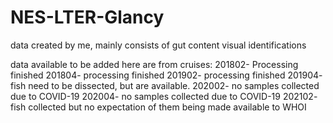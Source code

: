 # NES-LTER-Glancy
data created by me, mainly consists of gut content visual identifications

data available to be added here are from cruises:
201802- Processing finished
201804- processing finished
201902- processing finished
201904- fish need to be dissected, but are available. 
202002- no samples collected due to COVID-19
202004- no samples collected due to COVID-19
202102- fish collected but no expectation of them being made available to WHOI
